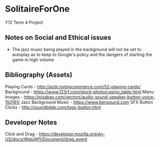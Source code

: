 # SolitaireForOne
Y12 Term 4 Project

## Notes on Social and Ethical issues
- The jazz music being played in the background will not be set to autoplay as to keep to Google's policy and the dangers of starting the game in high volume

## Bibliography (Assets)
Playing Cards - http://acbl.mybigcommerce.com/52-playing-cards/
Background - https://www.123rf.com/stock-photo/casino_table.html
Menu Images - https://pixabay.com/vectors/audio-sound-speaker-button-voice-150191/
Jazz Background Music -  https://www.bensound.com
SFX Button Clicks - http://soundbible.com/tags-button.html

## Developer Notes

Click and Drag -
https://developer.mozilla.org/en-US/docs/Web/API/Document/drag_event